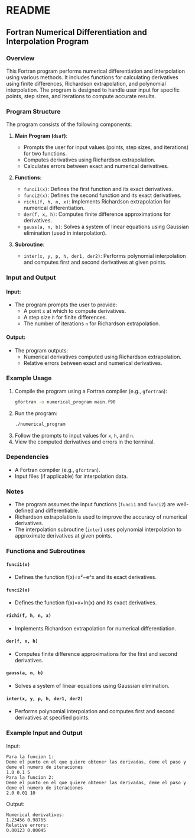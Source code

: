 # README

## Fortran Numerical Differentiation and Interpolation Program

### Overview

This Fortran program performs numerical differentiation and interpolation using various methods. It includes functions for calculating derivatives using finite differences, Richardson extrapolation, and polynomial interpolation. The program is designed to handle user input for specific points, step sizes, and iterations to compute accurate results.

### Program Structure

The program consists of the following components:

1. **Main Program (`dsaf`)**:
   - Prompts the user for input values (points, step sizes, and iterations) for two functions.
   - Computes derivatives using Richardson extrapolation.
   - Calculates errors between exact and numerical derivatives.

2. **Functions**:
   - `funci1(x)`: Defines the first function and its exact derivatives.
   - `funci2(x)`: Defines the second function and its exact derivatives.
   - `richi(f, h, n, x)`: Implements Richardson extrapolation for numerical differentiation.
   - `der(f, x, h)`: Computes finite difference approximations for derivatives.
   - `gauss(a, n, b)`: Solves a system of linear equations using Gaussian elimination (used in interpolation).

3. **Subroutine**:
   - `inter(x, y, p, h, der1, der2)`: Performs polynomial interpolation and computes first and second derivatives at given points.

### Input and Output

#### Input:
- The program prompts the user to provide:
  - A point `x` at which to compute derivatives.
  - A step size `h` for finite differences.
  - The number of iterations `n` for Richardson extrapolation.

#### Output:
- The program outputs:
  - Numerical derivatives computed using Richardson extrapolation.
  - Relative errors between exact and numerical derivatives.

### Example Usage

1. Compile the program using a Fortran compiler (e.g., `gfortran`):
   ```bash
   gfortran -o numerical_program main.f90
   ```
2. Run the program:
   ```bash
   ./numerical_program
   ```
3. Follow the prompts to input values for `x`, `h`, and `n`.
4. View the computed derivatives and errors in the terminal.

### Dependencies
* A Fortran compiler (e.g., `gfortran`).
* Input files (if applicable) for interpolation data.

### Notes
* The program assumes the input functions (`funci1` and `funci2`) are well-defined and differentiable.
* Richardson extrapolation is used to improve the accuracy of numerical derivatives.
* The interpolation subroutine (`inter`) uses polynomial interpolation to approximate derivatives at given points.

### Functions and Subroutines
#### `funci1(x)`
* Defines the function f(x)=x²−e^x and its exact derivatives.

#### `funci2(x)`
* Defines the function f(x)=x+ln(x) and its exact derivatives.

#### `richi(f, h, n, x)`
* Implements Richardson extrapolation for numerical differentiation.

#### `der(f, x, h)`
* Computes finite difference approximations for the first and second derivatives.

#### `gauss(a, n, b)`
* Solves a system of linear equations using Gaussian elimination.

#### `inter(x, y, p, h, der1, der2)`
* Performs polynomial interpolation and computes first and second derivatives at specified points.

### Example Input and Output
Input:
```
Para la funcion 1:
Deme el punto en el que quiere obtener las derivadas, deme el paso y deme el numero de iteraciones
1.0 0.1 5
Para la funcion 2:
Deme el punto en el que quiere obtener las derivadas, deme el paso y deme el numero de iteraciones
2.0 0.01 10
```

Output:
```
Numerical derivatives:
1.23456 0.98765
Relative errors:
0.00123 0.00045
```

